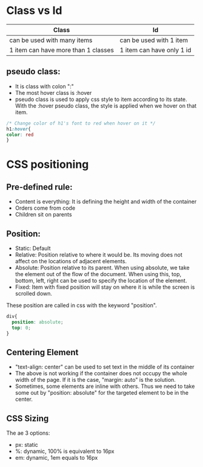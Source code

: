 # Class vs Id

Class | Id
--- | ---
can be used with many items | can be used with 1 item
1 item can have more than 1 classes | 1 item can have only 1 id

## pseudo class:
- It is class with colon ":"
- The most hover class is :hover
- pseudo class is used to apply css style to item according to its state. With the :hover pseudo class, the style is applied when we hover on that item.

```css
/* Change color of h1's font to red when hover on it */
h1:hover{
color: red
}
```

# CSS positioning

## Pre-defined rule:
- Content is everything: It is defining the height and width of the container
- Orders come from code
- Children sit on parents

## Position:
- Static: Default
- Relative: Position relative to where it would be. Its moving does not affect on the locations of adjacent elements.
- Absolute: Position relative to its parent. When using absolute, we take the element out of the flow of the document. When using this, top, bottom, left, right can be used to specify the location of the element.
- Fixed: Item with fixed position will stay on where it is while the screen is scrolled down.

These position are called in css with the keyword "position".

```css
div{
  position: absolute;
  top: 0;
}
```

## Centering Element
- "text-align: center" can be used to set text in the middle of its container
- The above is not working if the container does not occupy the whole width of the page. If it is the case, "margin: auto" is the solution.
- Sometimes, some elements are inline with others. Thus we need to take some out by "position: absolute" for the targeted element to be in the center.

## CSS Sizing
The ae 3 options:
- px: static
- %: dynamic, 100% is equivalent to 16px
- em: dynamic, 1em equals to 16px
